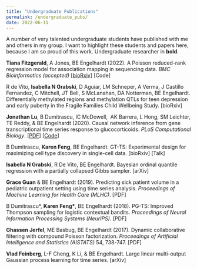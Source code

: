 ```yaml
---
title: "Undergraduate Publications"
permalink: /undergraduate_pubs/
date: 2022-06-11
---
```


A number of very talented undergraduate students have published with me and others in my group. I want to highlight these students and papers here, because I am so proud of this work. Undergraduate researcher in **bold**.

**Tiana Fitzgerald**, A Jones, BE Engelhardt (2022). A Poisson reduced-rank regression model for association mapping in sequencing data. *BMC Bioinformatics (accepted)* [[bioRxiv](https://www.biorxiv.org/content/10.1101/2022.05.31.494236v1)] [Code]

R de Vito, **Isabella N Grabski**, D Aguiar, LM Schneper, A Verma, J Castillo Fernandez, C Mitchell, JT Bell, S McLanahan, DA Notterman, BE Engelhardt. Differentially methylated regions and methylation QTLs for teen depression and early puberty in the Fragile Families Child Wellbeing Study. [bioRxiv]

**Jonathan Lu**, B Dumitrascu, IC McDowell,  AK Barrera, L Hong, SM Leichter, TE Reddy, & BE Engelhardt (2020). Causal network inference from gene transcriptional time series response to glucocorticoids. *PLoS Computational Biology*. [[PDF](https://journals.plos.org/ploscompbiol/article?id=10.1371/journal.pcbi.1008223)] [[Code](https://github.com/lujonathanh/BETS)]

B Dumitrascu, **Karen Feng**, BE Engelhardt. GT-TS: Experimental design for maximizing cell type discovery in single-cell data. [bioRxiv] [Talk]

**Isabella N Grabski**, R De Vito, BE Engelhardt. Bayesian ordinal quantile regression with a partially collapsed Gibbs sampler. [arXiv]

**Grace Guan** & BE Engelhardt (2019). Predicting sick patient volume in a pediatric outpatient setting using time series analysis. *Proceedings of Machine Learning for Health Care (MLHC)*. [PDF]

B Dumitrascu\*, **Karen Feng\***, BE Engelhardt (2018). PG-TS: Improved Thompson sampling for logistic contextual bandits. *Proceedings of Neural Information Processing Systems (NeurIPS)*. [PDF]

**Ghassen Jerfel**, ME Basbug, BE Engelhardt (2017). Dynamic collaborative filtering with compound Poisson factorization. *Proceedings of Artificial Intelligence and Statistics (AISTATS)* 54, 738-747. [PDF]

**Vlad Feinberg**, L-F Cheng, K Li, & BE Engelhardt. Large linear multi-output Gaussian process learning for time series. [arXiv]
